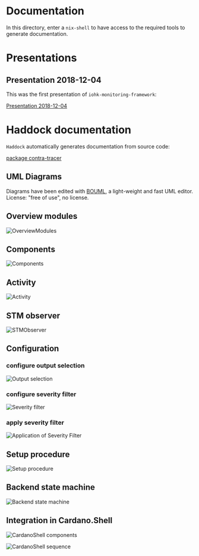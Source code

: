 
# Documentation

In this directory, enter a `nix-shell` to have access to the required tools
to generate documentation.

# Presentations

## Presentation 2018-12-04

This was the first presentation of `iohk-monitoring-framework`:

[Presentation 2018-12-04](/iohk-monitoring-framework/pres-20181204/html/index.html)


# Haddock documentation

`Haddock` automatically generates documentation from source code:

[package contra-tracer](/iohk-monitoring-framework/haddock/contra-tracer/index.html)


## UML Diagrams

Diagrams have been edited with [BOUML](https://bouml.fr), a light-weight and fast UML editor.
License: "free of use", no license.

## Overview modules

![OverviewModules](OverviewModules.png)

## Components

![Components](Components.png)

## Activity

![Activity](Activity.png)

## STM observer

![STMObserver](STMObserver.png)

## Configuration

### configure output selection
![Output selection](Config_OutputSelection.png)

### configure severity filter
![Severity filter](Config_SeverityFilter.png)

### apply severity filter
![Application of Severity Filter](Trace_SeverityFilter.png)


## Setup procedure

![Setup procedure](SetupProcedure.png)

## Backend state machine

![Backend state machine](Backend_STM.png)


## Integration in Cardano.Shell

![CardanoShell components](CardanoShell_Components.png)

![CardanoShell sequence](CardanoShell_Seq.png)


